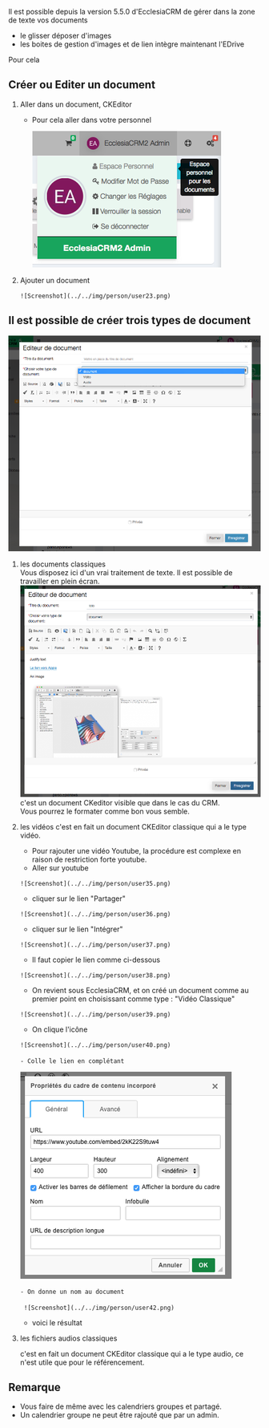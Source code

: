 Il est possible depuis la version 5.5.0 d'EcclesiaCRM de gérer dans la zone de texte vos documents

- le glisser déposer d'images
- les boites de gestion d'images et de lien intègre maintenant l'EDrive

Pour cela

## Créer ou Editer un document

1. Aller dans un document, CKEditor

    - Pour cela aller dans votre personnel
       
       ![Screenshot](../../img/person/user22.png)

2. Ajouter un document
    
       ![Screenshot](../../img/person/user23.png)

## Il est possible de créer trois types de document
   
![Screenshot](../../img/person/user30.png)
   
1. les documents classiques<br>Vous disposez ici d'un vrai traitement de texte. Il est possible de travailler en plein écran.<br>
     ![Screenshot](../../img/person/user31.png)
      c'est un document CKeditor visible que dans le cas du CRM.<br>Vous pourrez le formater comme bon vous semble.
    
2. les vidéos
      c'est en fait un document CKEditor classique qui a le type vidéo.
      
      - Pour rajouter une vidéo Youtube, la procédure est complexe en raison de restriction forte youtube.
      - Aller sur youtube
      
       ![Screenshot](../../img/person/user35.png)
       
      - cliquer sur le lien "Partager"
      
       ![Screenshot](../../img/person/user36.png)
       
      - cliquer sur le lien "Intégrer"
      
       ![Screenshot](../../img/person/user37.png)
       
      - Il faut copier le lien comme ci-dessous
      
       ![Screenshot](../../img/person/user38.png)
       
      - On revient sous EcclesiaCRM, et on créé un document comme au premier point en choisissant comme type : "Vidéo Classique"
      
       ![Screenshot](../../img/person/user39.png)
       
      - On clique l'icône

       ![Screenshot](../../img/person/user40.png)
       
       - Colle le lien en complétant
       
      ![Screenshot](../../img/person/user41.png)

       - On donne un nom au document
       
        ![Screenshot](../../img/person/user42.png)
      
      - voici le résultat

3. les fichiers audios classiques

      c'est en fait un document CKEditor classique qui a le type audio, ce n'est utile que pour le référencement.

## Remarque

- Vous faire de même avec les calendriers groupes et partagé.
- Un calendrier groupe ne peut être rajouté que par un admin.

